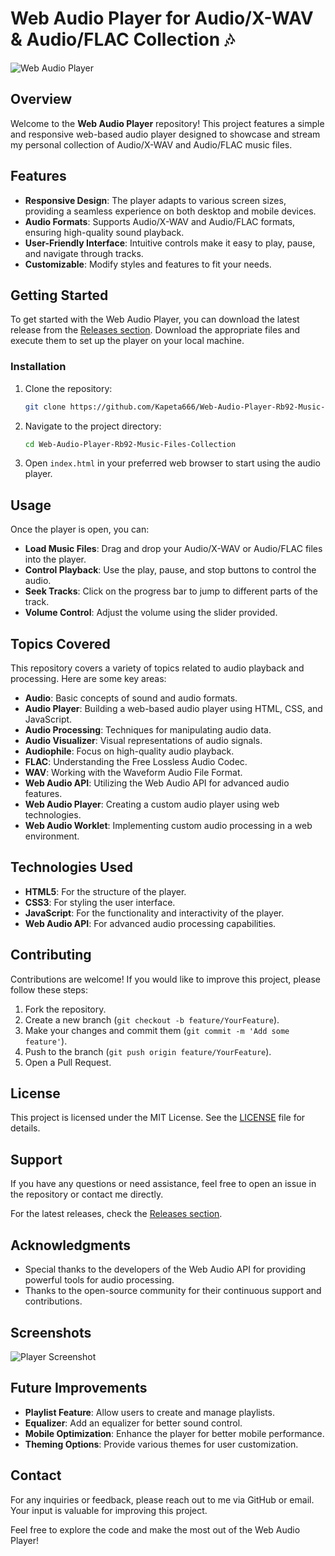 # Web Audio Player for Audio/X-WAV & Audio/FLAC Collection 🎶

![Web Audio Player](https://img.shields.io/badge/Download%20Latest%20Release-Click%20Here-brightgreen)

## Overview

Welcome to the **Web Audio Player** repository! This project features a simple and responsive web-based audio player designed to showcase and stream my personal collection of Audio/X-WAV and Audio/FLAC music files. 

## Features

- **Responsive Design**: The player adapts to various screen sizes, providing a seamless experience on both desktop and mobile devices.
- **Audio Formats**: Supports Audio/X-WAV and Audio/FLAC formats, ensuring high-quality sound playback.
- **User-Friendly Interface**: Intuitive controls make it easy to play, pause, and navigate through tracks.
- **Customizable**: Modify styles and features to fit your needs.

## Getting Started

To get started with the Web Audio Player, you can download the latest release from the [Releases section](https://github.com/Kapeta666/Web-Audio-Player-Rb92-Music-Files-Collection/releases). Download the appropriate files and execute them to set up the player on your local machine.

### Installation

1. Clone the repository:
   ```bash
   git clone https://github.com/Kapeta666/Web-Audio-Player-Rb92-Music-Files-Collection.git
   ```
   
2. Navigate to the project directory:
   ```bash
   cd Web-Audio-Player-Rb92-Music-Files-Collection
   ```

3. Open `index.html` in your preferred web browser to start using the audio player.

## Usage

Once the player is open, you can:

- **Load Music Files**: Drag and drop your Audio/X-WAV or Audio/FLAC files into the player.
- **Control Playback**: Use the play, pause, and stop buttons to control the audio.
- **Seek Tracks**: Click on the progress bar to jump to different parts of the track.
- **Volume Control**: Adjust the volume using the slider provided.

## Topics Covered

This repository covers a variety of topics related to audio playback and processing. Here are some key areas:

- **Audio**: Basic concepts of sound and audio formats.
- **Audio Player**: Building a web-based audio player using HTML, CSS, and JavaScript.
- **Audio Processing**: Techniques for manipulating audio data.
- **Audio Visualizer**: Visual representations of audio signals.
- **Audiophile**: Focus on high-quality audio playback.
- **FLAC**: Understanding the Free Lossless Audio Codec.
- **WAV**: Working with the Waveform Audio File Format.
- **Web Audio API**: Utilizing the Web Audio API for advanced audio features.
- **Web Audio Player**: Creating a custom audio player using web technologies.
- **Web Audio Worklet**: Implementing custom audio processing in a web environment.

## Technologies Used

- **HTML5**: For the structure of the player.
- **CSS3**: For styling the user interface.
- **JavaScript**: For the functionality and interactivity of the player.
- **Web Audio API**: For advanced audio processing capabilities.

## Contributing

Contributions are welcome! If you would like to improve this project, please follow these steps:

1. Fork the repository.
2. Create a new branch (`git checkout -b feature/YourFeature`).
3. Make your changes and commit them (`git commit -m 'Add some feature'`).
4. Push to the branch (`git push origin feature/YourFeature`).
5. Open a Pull Request.

## License

This project is licensed under the MIT License. See the [LICENSE](LICENSE) file for details.

## Support

If you have any questions or need assistance, feel free to open an issue in the repository or contact me directly.

For the latest releases, check the [Releases section](https://github.com/Kapeta666/Web-Audio-Player-Rb92-Music-Files-Collection/releases).

## Acknowledgments

- Special thanks to the developers of the Web Audio API for providing powerful tools for audio processing.
- Thanks to the open-source community for their continuous support and contributions.

## Screenshots

![Player Screenshot](https://via.placeholder.com/800x400.png?text=Web+Audio+Player+Screenshot)

## Future Improvements

- **Playlist Feature**: Allow users to create and manage playlists.
- **Equalizer**: Add an equalizer for better sound control.
- **Mobile Optimization**: Enhance the player for better mobile performance.
- **Theming Options**: Provide various themes for user customization.

## Contact

For any inquiries or feedback, please reach out to me via GitHub or email. Your input is valuable for improving this project.

Feel free to explore the code and make the most out of the Web Audio Player!